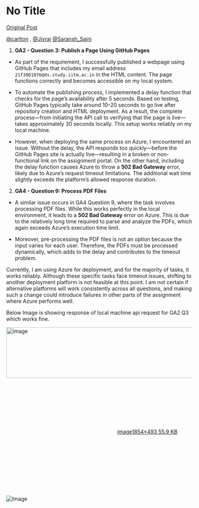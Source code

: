 # No Title

[Original Post](https://discourse.onlinedegree.iitm.ac.in/t/169029/126)

<p><a class="mention" href="/u/carlton">@carlton</a> , <a class="mention" href="/u/jivraj">@Jivraj</a> <a class="mention" href="/u/saransh_saini">@Saransh_Saini</a></p>
<ol>
<li><strong>GA2 - Question 3: Publish a Page Using GitHub Pages</strong></li>
</ol>
<ul>
<li>
<p>As part of the requirement, I successfully published a webpage using GitHub Pages that includes my email address <code>21f3001076@ds.study.iitm.ac.in</code> in the HTML content. The page functions correctly and becomes accessible on my local system.</p>
</li>
<li>
<p>To automate the publishing process, I implemented a delay function that checks for the page’s availability after 5 seconds. Based on testing, GitHub Pages typically take around 10–20 seconds to go live after repository creation and HTML deployment. As a result, the complete process—from initiating the API call to verifying that the page is live—takes approximately 30 seconds locally. This setup works reliably on my local machine.</p>
</li>
<li>
<p>However, when deploying the same process on Azure, I encountered an issue. Without the delay, the API responds too quickly—before the GitHub Pages site is actually live—resulting in a broken or non-functional link on the assignment portal. On the other hand, including the delay function causes Azure to throw a <strong>502 Bad Gateway</strong> error, likely due to Azure’s request timeout limitations. The additional wait time slightly exceeds the platform’s allowed response duration.</p>
</li>
</ul>
<ol start="2">
<li><strong>GA4 - Question 9: Process PDF Files</strong></li>
</ol>
<ul>
<li>
<p>A similar issue occurs in GA4 Question 9, where the task involves processing PDF files. While this works perfectly in the local environment, it leads to a <strong>502 Bad Gateway</strong> error on Azure. This is due to the relatively long time required to parse and analyze the PDFs, which again exceeds Azure’s execution time limit.</p>
</li>
<li>
<p>Moreover, pre-processing the PDF files is not an option because the input varies for each user. Therefore, the PDFs must be processed dynamically, which adds to the delay and contributes to the timeout problem.</p>
</li>
</ul>
<p>Currently, I am using Azure for deployment, and for the majority of tasks, it works reliably. Although these specific tasks face timeout issues, shifting to another deployment platform is not feasible at this point. I am not certain if alternative platforms will work consistently across all questions, and making such a change could introduce failures in other parts of the assignment where Azure performs well.</p>
<p>Below Image is showing response of local machine api request for GA2 Q3 which works fine.</p>
<p><div class="lightbox-wrapper"><a class="lightbox" href="https://europe1.discourse-cdn.com/flex013/uploads/iitm/original/3X/3/5/358458a56d720a8ecdd43ce5d1de17cde7c76caa.png" data-download-href="/uploads/short-url/7DqR6smFapp3pt0jUVAqnGJnPGq.png?dl=1" title="image" rel="noopener nofollow ugc"><img src="https://europe1.discourse-cdn.com/flex013/uploads/iitm/optimized/3X/3/5/358458a56d720a8ecdd43ce5d1de17cde7c76caa_2_517x137.png" alt="image" data-base62-sha1="7DqR6smFapp3pt0jUVAqnGJnPGq" width="517" height="137" srcset="https://europe1.discourse-cdn.com/flex013/uploads/iitm/optimized/3X/3/5/358458a56d720a8ecdd43ce5d1de17cde7c76caa_2_517x137.png, https://europe1.discourse-cdn.com/flex013/uploads/iitm/optimized/3X/3/5/358458a56d720a8ecdd43ce5d1de17cde7c76caa_2_775x205.png 1.5x, https://europe1.discourse-cdn.com/flex013/uploads/iitm/optimized/3X/3/5/358458a56d720a8ecdd43ce5d1de17cde7c76caa_2_1034x274.png 2x" data-dominant-color="BABCBB"><div class="meta"><svg class="fa d-icon d-icon-far-image svg-icon" aria-hidden="true"><use href="#far-image"></use></svg><span class="filename">image</span><span class="informations">1854×493 55.9 KB</span><svg class="fa d-icon d-icon-discourse-expand svg-icon" aria-hidden="true"><use href="#discourse-expand"></use></svg></div></a></div></p>

![Image](https://europe1.discourse-cdn.com/flex013/uploads/iitm/optimized/3X/3/5/358458a56d720a8ecdd43ce5d1de17cde7c76caa_2_517x137.png)